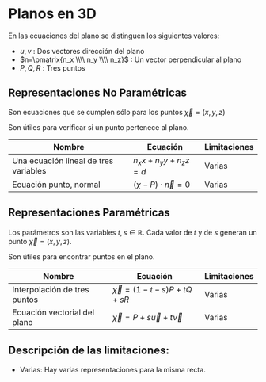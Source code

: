 # Planos en 3D

En las ecuaciones del plano se distinguen los siguientes valores:
* $u, v$ : Dos vectores dirección del plano 
* $n=\pmatrix{n_x \\\\ n_y \\\\ n_z}$ : Un vector perpendicular al plano
* $P, Q, R$ : Tres puntos


## Representaciones No Paramétricas

Son ecuaciones que se cumplen sólo para los puntos $\vec{\chi}=(x,y,z)$

Son útiles para verificar si un punto pertenece al plano.



| Nombre | Ecuación | Limitaciones | 
|---------|----------|-------|
| Una ecuación lineal de tres variables | $n_x x + n_y y + n_z z  = d$ | Varias |
| Ecuación punto, normal | $(\chi - P) \cdot \vec{n}=0$ | Varias |



## Representaciones Paramétricas

Los parámetros son las variables $t,s \in \mathbb{R}$. Cada valor de $t$ y de $s$ generan un punto $\vec{\chi}=(x,y,z)$.

Son útiles para encontrar puntos en el plano.

| Nombre | Ecuación | Limitaciones |
|---------|----------|-------|
| Interpolación de tres puntos|$\vec{\chi}=(1-t-s)P + t Q + s R$ | Varias|
|Ecuación vectorial del plano| $\vec{\chi}=P + s\vec{u} + t\vec{v}$| Varias|


## Descripción de las limitaciones:
* Varias: Hay varias representaciones para la misma recta.





